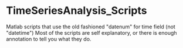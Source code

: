 # TimeSeriesAnalysis_Scripts
Matlab scripts that use the old fashioned "datenum" for time field (not "datetime")
Most of the scripts are self explanatory, or there is enough annotation to tell you what they do.
